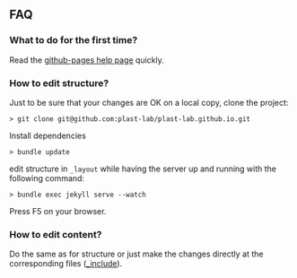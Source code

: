 ## FAQ

### What to do for the first time?

Read the [github-pages help page](https://help.github.com/articles/using-jekyll-with-pages/)
quickly.

### How to edit structure?

Just to be sure that your changes are OK on a local copy, clone the project:
```shell
> git clone git@github.com:plast-lab/plast-lab.github.io.git
```

Install dependencies
```shell
> bundle update
```

edit structure in ```_layout``` while having the server up and
running with the following command:
```shell
> bundle exec jekyll serve --watch
```
Press F5 on your browser.

### How to edit content?

Do the same as for structure or just make the changes directly at the
corresponding files
([_include](https://github.com/plast-lab/plast-lab.github.io/tree/master/_includes)).
